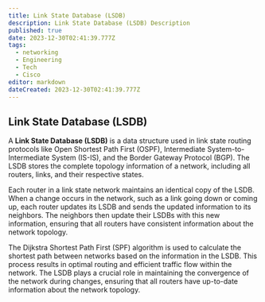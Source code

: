 ```yaml
---
title: Link State Database (LSDB)
description: Link State Database (LSDB) Description
published: true
date: 2023-12-30T02:41:39.777Z
tags:
  - networking
  - Engineering
  - Tech
  - Cisco
editor: markdown
dateCreated: 2023-12-30T02:41:39.777Z
---
```

## Link State Database (LSDB)

A **Link State Database (LSDB)** is a data structure used in link state routing protocols like Open Shortest Path First (OSPF), Intermediate System-to-Intermediate System (IS-IS), and the Border Gateway Protocol (BGP). The LSDB stores the complete topology information of a network, including all routers, links, and their respective states.

Each router in a link state network maintains an identical copy of the LSDB. When a change occurs in the network, such as a link going down or coming up, each router updates its LSDB and sends the updated information to its neighbors. The neighbors then update their LSDBs with this new information, ensuring that all routers have consistent information about the network topology.

The Dijkstra Shortest Path First (SPF) algorithm is used to calculate the shortest path between networks based on the information in the LSDB. This process results in optimal routing and efficient traffic flow within the network. The LSDB plays a crucial role in maintaining the convergence of the network during changes, ensuring that all routers have up-to-date information about the network topology.